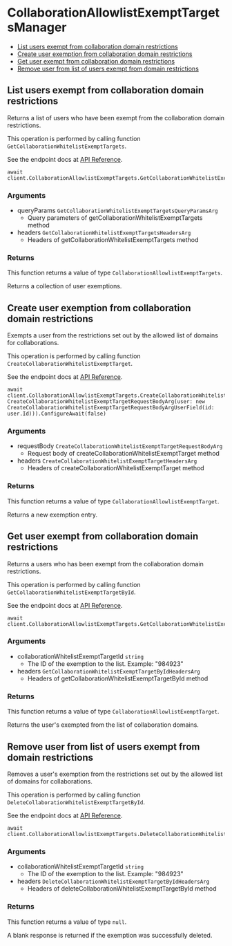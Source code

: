 # CollaborationAllowlistExemptTargetsManager


- [List users exempt from collaboration domain restrictions](#list-users-exempt-from-collaboration-domain-restrictions)
- [Create user exemption from collaboration domain restrictions](#create-user-exemption-from-collaboration-domain-restrictions)
- [Get user exempt from collaboration domain restrictions](#get-user-exempt-from-collaboration-domain-restrictions)
- [Remove user from list of users exempt from domain restrictions](#remove-user-from-list-of-users-exempt-from-domain-restrictions)

## List users exempt from collaboration domain restrictions

Returns a list of users who have been exempt from the collaboration
domain restrictions.

This operation is performed by calling function `GetCollaborationWhitelistExemptTargets`.

See the endpoint docs at
[API Reference](https://developer.box.com/reference/get-collaboration-whitelist-exempt-targets/).

<!-- sample get_collaboration_whitelist_exempt_targets -->
```
await client.CollaborationAllowlistExemptTargets.GetCollaborationWhitelistExemptTargetsAsync().ConfigureAwait(false)
```

### Arguments

- queryParams `GetCollaborationWhitelistExemptTargetsQueryParamsArg`
  - Query parameters of getCollaborationWhitelistExemptTargets method
- headers `GetCollaborationWhitelistExemptTargetsHeadersArg`
  - Headers of getCollaborationWhitelistExemptTargets method


### Returns

This function returns a value of type `CollaborationAllowlistExemptTargets`.

Returns a collection of user exemptions.


## Create user exemption from collaboration domain restrictions

Exempts a user from the restrictions set out by the allowed list of domains
for collaborations.

This operation is performed by calling function `CreateCollaborationWhitelistExemptTarget`.

See the endpoint docs at
[API Reference](https://developer.box.com/reference/post-collaboration-whitelist-exempt-targets/).

<!-- sample post_collaboration_whitelist_exempt_targets -->
```
await client.CollaborationAllowlistExemptTargets.CreateCollaborationWhitelistExemptTargetAsync(new CreateCollaborationWhitelistExemptTargetRequestBodyArg(user: new CreateCollaborationWhitelistExemptTargetRequestBodyArgUserField(id: user.Id))).ConfigureAwait(false)
```

### Arguments

- requestBody `CreateCollaborationWhitelistExemptTargetRequestBodyArg`
  - Request body of createCollaborationWhitelistExemptTarget method
- headers `CreateCollaborationWhitelistExemptTargetHeadersArg`
  - Headers of createCollaborationWhitelistExemptTarget method


### Returns

This function returns a value of type `CollaborationAllowlistExemptTarget`.

Returns a new exemption entry.


## Get user exempt from collaboration domain restrictions

Returns a users who has been exempt from the collaboration
domain restrictions.

This operation is performed by calling function `GetCollaborationWhitelistExemptTargetById`.

See the endpoint docs at
[API Reference](https://developer.box.com/reference/get-collaboration-whitelist-exempt-targets-id/).

<!-- sample get_collaboration_whitelist_exempt_targets_id -->
```
await client.CollaborationAllowlistExemptTargets.GetCollaborationWhitelistExemptTargetByIdAsync(exemptTarget.Id).ConfigureAwait(false)
```

### Arguments

- collaborationWhitelistExemptTargetId `string`
  - The ID of the exemption to the list. Example: "984923"
- headers `GetCollaborationWhitelistExemptTargetByIdHeadersArg`
  - Headers of getCollaborationWhitelistExemptTargetById method


### Returns

This function returns a value of type `CollaborationAllowlistExemptTarget`.

Returns the user's exempted from the list of collaboration domains.


## Remove user from list of users exempt from domain restrictions

Removes a user's exemption from the restrictions set out by the allowed list
of domains for collaborations.

This operation is performed by calling function `DeleteCollaborationWhitelistExemptTargetById`.

See the endpoint docs at
[API Reference](https://developer.box.com/reference/delete-collaboration-whitelist-exempt-targets-id/).

<!-- sample delete_collaboration_whitelist_exempt_targets_id -->
```
await client.CollaborationAllowlistExemptTargets.DeleteCollaborationWhitelistExemptTargetByIdAsync(exemptTarget.Id).ConfigureAwait(false)
```

### Arguments

- collaborationWhitelistExemptTargetId `string`
  - The ID of the exemption to the list. Example: "984923"
- headers `DeleteCollaborationWhitelistExemptTargetByIdHeadersArg`
  - Headers of deleteCollaborationWhitelistExemptTargetById method


### Returns

This function returns a value of type `null`.

A blank response is returned if the exemption was
successfully deleted.


